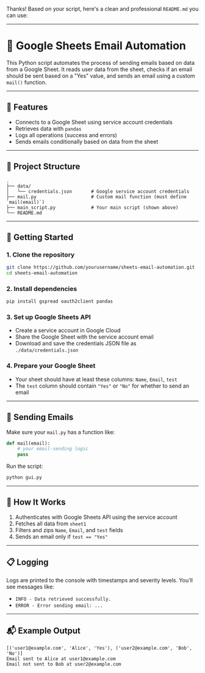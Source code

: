 Thanks! Based on your script, here's a clean and professional `README.md` you can use:

---

# 📧 Google Sheets Email Automation

This Python script automates the process of sending emails based on data from a Google Sheet. It reads user data from the sheet, checks if an email should be sent based on a "Yes" value, and sends an email using a custom `mail()` function.

---

## 🔧 Features

- Connects to a Google Sheet using service account credentials
- Retrieves data with `pandas`
- Logs all operations (success and errors)
- Sends emails conditionally based on data from the sheet

---

## 📁 Project Structure

```
.
├── data/
│   └── credentials.json       # Google service account credentials
├── mail.py                    # Custom mail function (must define `mail(email)`)
├── main_script.py             # Your main script (shown above)
└── README.md
```

---

## 🚀 Getting Started

### 1. Clone the repository

```bash
git clone https://github.com/yourusername/sheets-email-automation.git
cd sheets-email-automation
```

### 2. Install dependencies

```bash
pip install gspread oauth2client pandas
```

### 3. Set up Google Sheets API

- Create a service account in Google Cloud
- Share the Google Sheet with the service account email
- Download and save the credentials JSON file as `./data/credentials.json`

### 4. Prepare your Google Sheet

- Your sheet should have at least these columns: `Name`, `Email`, `test`
- The `test` column should contain `"Yes"` or `"No"` for whether to send an email

---

## 📨 Sending Emails

Make sure your `mail.py` has a function like:

```python
def mail(email):
    # your email-sending logic
    pass
```

Run the script:

```bash
python gui.py
```

---

## 🧠 How It Works

1. Authenticates with Google Sheets API using the service account
2. Fetches all data from `sheet1`
3. Filters and zips `Name`, `Email`, and `test` fields
4. Sends an email only if `test == "Yes"`

---

## 📋 Logging

Logs are printed to the console with timestamps and severity levels. You’ll see messages like:

- `INFO - Data retrieved successfully.`
- `ERROR - Error sending email: ...`

---

## 📬 Example Output

```
[('user1@example.com', 'Alice', 'Yes'), ('user2@example.com', 'Bob', 'No')]
Email sent to Alice at user1@example.com
Email not sent to Bob at user2@example.com
```
